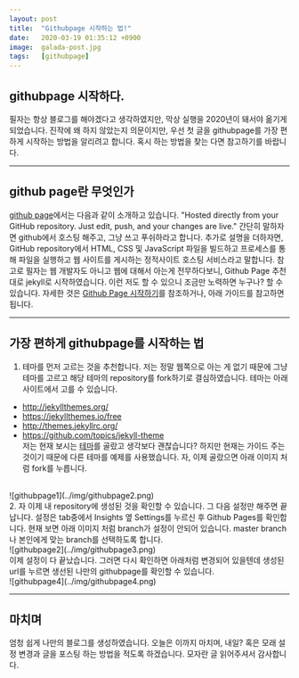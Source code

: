 ```yaml
---
layout: post
title:  "Githubpage 시작하는 법!"
date:   2020-03-19 01:35:12 +0900
image:  galada-post.jpg
tags:   [githubpage]
---
```

## githubpage 시작하다.
필자는 항상 블로그를 해야겠다고 생각하였지만, 막상 실행을 2020년이 돼서야 옮기게 되었습니다.
진작에 왜 하지 않았는지 의문이지만, 우선 첫 글을 githubpage를 가장 편하게 시작하는 방법을 알리려고 합니다.
혹시 하는 방법을 찾는 다면 참고하기를 바랍니다.

--------------

## github page란 무엇인가
[github page](https://pages.github.com/)에서는 다음과 같이 소개하고 있습니다. "Hosted directly from your GitHub repository. Just edit, push, and your changes are live."
간단히 말하자면 github에서 호스팅 해주고, 그냥 쓰고 푸쉬하라고 합니다. 추가로 설명을 더하자면, GitHub repository에서 HTML, CSS 및 JavaScript 파일을 빌드하고 프로세스를 통해 파일을 실행하고
웹 사이트를 게시하는 정적사이트 호스팅 서비스라고 말합니다. 참고로 필자는 웹 개발자도 아니고 웹에 대해서 아는게 전무하다보니, Github Page 추천대로 jekyll로 시작하였습니다.
이런 저도 할 수 있으니 조금만 노력하면 누구나? 할 수 있습니다. 자세한 것은 [Github Page 시작하기](https://help.github.com/en/github/working-with-github-pages/getting-started-with-github-pages)를 참조하거나,
아래 가이드를 참고하면 됩니다.

--------------
## 가장 편하게 githubpage를 시작하는 법
1. 테마를 먼저 고르는 것을 추천합니다. 저는 정말 웹쪽으로  아는 게 없기 때문에 그냥 테마를 고르고 해당 테마의 repository를 fork하기로 결심하였습니다.
테마는 아래 사이트에서 고를 수 있습니다.  
* <http://jekyllthemes.org/>
* <https://jekyllthemes.io/free>
* <http://themes.jekyllrc.org/>
* <https://github.com/topics/jekyll-theme>  
저는 현재 보시는 [테마](https://github.com/artemsheludko/galada)를 골랐고 생각보다 괜찮습니다? 하지만 현재는 가이드 주는 것이기 때문에 다른 테마를 예제를 사용했습니다. 자, 이제 골랐으면 아래 이미지 처럼 fork를 누릅니다.  
<br>
![githubpage1](../img/githubpage2.png)  
<br>
2. 자 이제 내 repository에 생성된 것을 확인할 수 있습니다. 그 다음 설정만 해주면 끝납니다. 설정은 tab중에서 Insights 옆 Settings를 누르신 후
Github Pages를 확인합니다. 현재 보면 아래 이미지 처럼 branch가 설정이 안되어 있습니다. master branch나 본인에게 맞는 branch를 선택하도록 합니다.  
<br>
![githubpage2](../img/githubpage3.png)  
<br>
이제 설정이 다 끝났습니다. 그러면 다시 확인하면 아래처럼 변경되어 있을텐데 생성된 url를 누르면 생선된 나만의 githubpage를 확인할 수 있습니다.  
<br>
![githubpage4](../img/githubpage4.png)  

--------------
## 마치며
엄청 쉽게 나만의 블로그를 생성하였습니다. 오늘은 이까지 마치며, 내일? 혹은 모래 설정 변경과 글을 포스팅 하는 방법을 적도록 하겠습니다. 모자란 글 읽어주셔서 감사합니다.
